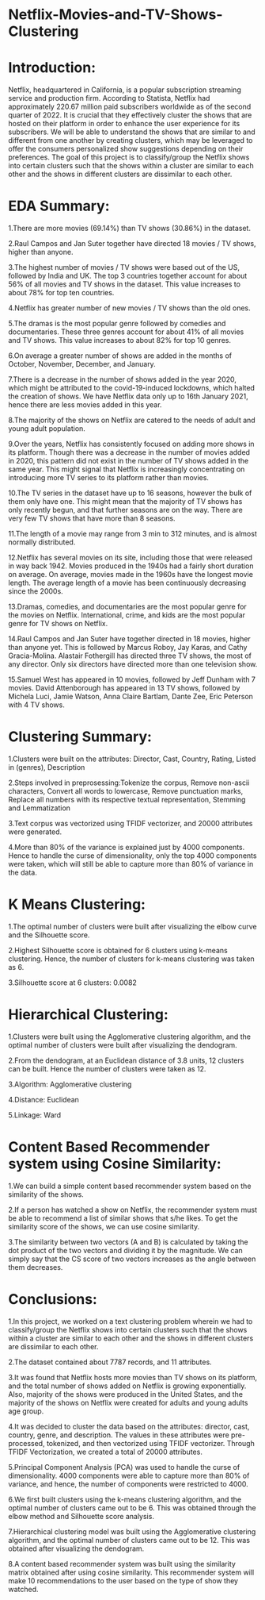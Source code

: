 # Netflix-Movies-and-TV-Shows-Clustering
# Introduction:
Netflix, headquartered in California, is a popular subscription streaming service and production firm. According to Statista, Netflix had approximately 220.67 million paid subscribers worldwide as of the second quarter of 2022. It is crucial that they effectively cluster the shows that are hosted on their platform in order to enhance the user experience for its subscribers.
We will be able to understand the shows that are similar to and different from one another by creating clusters, which may be leveraged to offer the consumers personalized show suggestions depending on their preferences.
The goal of this project is to classify/group the Netflix shows into certain clusters such that the shows within a cluster are similar to each other and the shows in different clusters are dissimilar to each other.

# EDA Summary:

1.There are more movies (69.14%) than TV shows (30.86%) in the dataset.

2.Raul Campos and Jan Suter together have directed 18 movies / TV shows, higher than anyone.

3.The highest number of movies / TV shows were based out of the US, followed by India and UK. The top 3 countries together account for about 56% of all movies and TV shows in the dataset. This value increases to about 78% for top ten countries.

4.Netflix has greater number of new movies / TV shows than the old ones.

5.The dramas is the most popular genre followed by comedies and documentaries. These three genres account for about 41% of all movies and TV shows. This value increases to about 82% for top 10 genres.

6.On average a greater number of shows are added in the months of October, November, December, and January.

7.There is a decrease in the number of shows added in the year 2020, which might be attributed to the covid-19-induced lockdowns, which halted the creation of shows.
We have Netflix data only up to 16th January 2021, hence there are less movies added in this year.

8.The majority of the shows on Netflix are catered to the needs of adult and young adult population.

9.Over the years, Netflix has consistently focused on adding more shows in its platform. Though there was a decrease in the number of movies added in 2020, this pattern did not exist in the number of TV shows added in the same year. This might signal that Netflix is increasingly concentrating on introducing more TV series to its platform rather than movies.

10.The TV series in the dataset have up to 16 seasons, however the bulk of them only have one. This might mean that the majority of TV shows has only recently begun, and that further seasons are on the way. There are very few TV shows that have more than 8 seasons.

11.The length of a movie may range from 3 min to 312 minutes, and is almost normally distributed.

12.Netflix has several movies on its site, including those that were released in way back 1942. Movies produced in the 1940s had a fairly short duration on average. On average, movies made in the 1960s have the longest movie length. The average length of a movie has been continuously decreasing since the 2000s.

13.Dramas, comedies, and documentaries are the most popular genre for the movies on Netflix. International, crime, and kids are the most popular genre for TV shows on Netflix.

14.Raul Campos and Jan Suter have together directed in 18 movies, higher than anyone yet. This is followed by Marcus Roboy, Jay Karas, and Cathy Gracia-Molina. Alastair Fothergill has directed three TV shows, the most of any director. Only six directors have directed more than one television show.

15.Samuel West has appeared in 10 movies, followed by Jeff Dunham with 7 movies. David Attenborough has appeared in 13 TV shows, followed by Michela Luci, Jamie Watson, Anna Claire Bartlam, Dante Zee, Eric Peterson with 4 TV shows.

# Clustering Summary:

1.Clusters were built on the attributes: Director, Cast, Country, Rating, Listed in (genres), Description

2.Steps involved in preprosessing:Tokenize the corpus, Remove non-ascii characters, Convert all words to lowercase, Remove punctuation marks, Replace all numbers with its respective textual representation, Stemming and Lemmatization

3.Text corpus was vectorized using TFIDF vectorizer, and 20000 attributes were generated.

4.More than 80% of the variance is explained just by 4000 components. Hence to handle the curse of dimensionality, only the top 4000 components were taken, which will still be able to capture more than 80% of variance in the data.

# K Means Clustering:

1.The optimal number of clusters were built after visualizing the elbow curve and the Silhouette score.

2.Highest Silhouette score is obtained for 6 clusters using k-means clustering. Hence, the number of clusters for k-means clustering was taken as 6.

3.Silhouette score at 6 clusters: 0.0082

# Hierarchical Clustering:
1.Clusters were built using the Agglomerative clustering algorithm, and the optimal number of clusters were built after visualizing the dendogram.

2.From the dendogram, at an Euclidean distance of 3.8 units, 12 clusters can be built. Hence the number of clusters were taken as 12.

3.Algorithm: Agglomerative clustering

4.Distance: Euclidean

5.Linkage: Ward

# Content Based Recommender system using Cosine Similarity:

1.We can build a simple content based recommender system based on the similarity of the shows.

2.If a person has watched a show on Netflix, the recommender system must be able to recommend a list of similar shows that s/he likes. To get the similarity score of the shows, we can use cosine similarity.

3.The similarity between two vectors (A and B) is calculated by taking the dot product of the two vectors and dividing it by the magnitude. We can simply say that the CS score of two vectors increases as the angle between them decreases.

# Conclusions:

1.In this project, we worked on a text clustering problem wherein we had to classify/group the Netflix shows into certain clusters such that the shows within a cluster are similar to each other and the shows in different clusters are dissimilar to each other.

2.The dataset contained about 7787 records, and 11 attributes.

3.It was found that Netflix hosts more movies than TV shows on its platform, and the total number of shows added on Netflix is growing exponentially. Also, majority of the shows were produced in the United States, and the majority of the shows on Netflix were created for adults and young adults age group.

4.It was decided to cluster the data based on the attributes: director, cast, country, genre, and description. The values in these attributes were pre-processed, tokenized, and then vectorized using TFIDF vectorizer. Through TFIDF Vectorization, we created a total of 20000 attributes.

5.Principal Component Analysis (PCA) was used to handle the curse of dimensionality. 4000 components were able to capture more than 80% of variance, and hence, the number of components were restricted to 4000.

6.We first built clusters using the k-means clustering algorithm, and the optimal number of clusters came out to be 6. This was obtained through the elbow method and Silhouette score analysis.

7.Hierarchical clustering model was built using the Agglomerative clustering algorithm, and the optimal number of clusters came out to be 12. This was obtained after visualizing the dendogram.

8.A content based recommender system was built using the similarity matrix obtained after using cosine similarity. This recommender system will make 10 recommendations to the user based on the type of show they watched.
